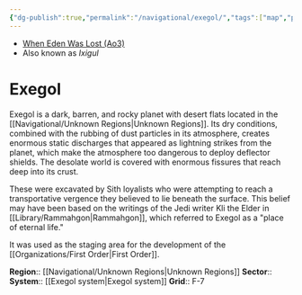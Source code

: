 ```yaml
---
{"dg-publish":true,"permalink":"/navigational/exegol/","tags":["map","planet","unknown"]}
---
```


- [When Eden Was Lost (Ao3)](https://archiveofourown.org/works/19334440/chapters/45992584)
- Also known as *Ixigul*
# Exegol
Exegol is a dark, barren, and rocky planet with desert flats located in the [[Navigational/Unknown Regions\|Unknown Regions]]. Its dry conditions, combined with the rubbing of dust particles in its atmosphere, creates enormous static discharges that appeared as lightning strikes from the planet, which make the atmosphere too dangerous to deploy deflector shields. The desolate world is covered with enormous fissures that reach deep into its crust. 

These were excavated by Sith loyalists who were attempting to reach a transportative vergence they believed to lie beneath the surface. This belief may have been based on the writings of the Jedi writer Kli the Elder in [[Library/Rammahgon\|Rammahgon]], which referred to Exegol as a "place of eternal life."

It was used as the staging area for the development of the [[Organizations/First Order\|First Order]].

**Region**::  [[Navigational/Unknown Regions\|Unknown Regions]]
**Sector**::  
**System**::  [[Exegol system\|Exegol system]]
**Grid**::  F-7